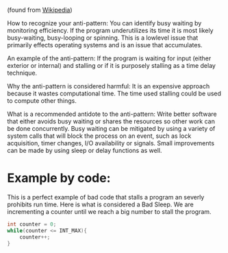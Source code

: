 (found from [Wikipedia](https://en.wikipedia.org/wiki/Busy_waiting))

How to recognize your anti-pattern:
You can identify busy waiting by monitoring efficiency. If the program underutilizes its time it is most likely busy-waiting, busy-looping or spinning.
This is a lowlevel issue that primarily effects operating systems and is an issue that accumulates.

An example of the anti-pattern:
If the program is waiting for input (either exterior or internal) and stalling or if it is purposely stalling as a time delay technique.

Why the anti-pattern is considered harmful:
It is an expensive approach because it wastes computational time. The time used stalling could be used to compute other things.

What is a recommended antidote to the anti-pattern:
Write better software that either avoids busy waiting or shares the resources so other work can be done concurrently.
Busy waiting can be mitigated by using a variety of system calls that will block the process on an event, such as lock acquisition, timer changes, I/O availability or signals.
Small improvements can be made by using sleep or delay functions as well.

# Example by code:

This is a perfect example of bad code that stalls a program an severly prohibits run time. Here is what is considered a Bad Sleep. We are incrementing a counter until we reach a big number to stall the program.

```c++
int counter = 0;
while(counter <= INT_MAX){
    counter++;
}
```
